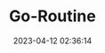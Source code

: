 ---
title: Go-Routine
catalog: true
date: 2023-04-12 02:36:14
subtitle:
header-img:
tags:
categories:
published: false
---